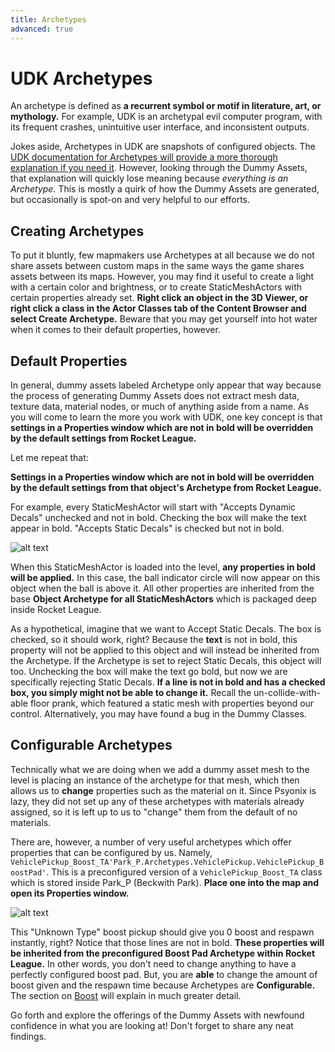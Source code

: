 ```yaml
---
title: Archetypes
advanced: true
---
```

# UDK Archetypes

An archetype is defined as **a recurrent symbol or motif in literature, art, or mythology.** For example, UDK is an archetypal evil computer program, with its frequent crashes, unintuitive user interface, and inconsistent outputs.

Jokes aside, Archetypes in UDK are snapshots of configured objects. The [UDK documentation for Archetypes will provide a more thorough explanation if you need it](https://docs.unrealengine.com/udk/Three/UsingArchetypes.html). However, looking through the Dummy Assets, that explanation will quickly lose meaning because *everything is an Archetype.* This is mostly a quirk of how the Dummy Assets are generated, but occasionally is spot-on and very helpful to our efforts.

## Creating Archetypes

To put it bluntly, few mapmakers use Archetypes at all because we do not share assets between custom maps in the same ways the game shares assets between its maps. However, you may find it useful to create a light with a certain color and brightness, or to create StaticMeshActors with certain properties already set. **Right click an object in the 3D Viewer, or right click a class in the Actor Classes tab of the Content Browser and select Create Archetype.** Beware that you may get yourself into hot water when it comes to their default properties, however.

## Default Properties

In general, dummy assets labeled Archetype only appear that way because the process of generating Dummy Assets does not extract mesh data, texture data, material nodes, or much of anything aside from a name. As you will come to learn the more you work with UDK, one key concept is that **settings in a Properties window which are not in bold will be overridden by the default settings from Rocket League.**

Let me repeat that:

**Settings in a Properties window which are not in bold will be overridden by the default settings from that object's Archetype from Rocket League.**

For example, every StaticMeshActor will start with "Accepts Dynamic Decals" unchecked and not in bold. Checking the box will make the text appear in bold. "Accepts Static Decals" is checked but not in bold.

![alt text](/images/UDK/advanced/archetypes_defaultproperties.png "I accept")

When this StaticMeshActor is loaded into the level, **any properties in bold will be applied.** In this case, the ball indicator circle will now appear on this object when the ball is above it. All other properties are inherited from the base **Object Archetype for all StaticMeshActors** which is packaged deep inside Rocket League.

As a hypothetical, imagine that we want to Accept Static Decals. The box is checked, so it should work, right? Because the **text** is not in bold, this property will not be applied to this object and will instead be inherited from the Archetype. If the Archetype is set to reject Static Decals, this object will too. Unchecking the box will make the text go bold, but now we are specifically rejecting Static Decals. **If a line is not in bold and has a checked box, you simply might not be able to change it.** Recall the un-collide-with-able floor prank, which featured a static mesh with properties beyond our control. Alternatively, you may have found a bug in the Dummy Classes.

## Configurable Archetypes

Technically what we are doing when we add a dummy asset mesh to the level is placing an instance of the archetype for that mesh, which then allows us to **change** properties such as the material on it. Since Psyonix is lazy, they did not set up any of these archetypes with materials already assigned, so it is left up to us to "change" them from the default of no materials.

There are, however, a number of very useful archetypes which offer properties that can be configured by us. Namely, `VehiclePickup_Boost_TA'Park_P.Archetypes.VehiclePickup.VehiclePickup_BoostPad'`. This is a preconfigured version of a `VehiclePickup_Boost_TA` class which is stored inside Park_P (Beckwith Park). **Place one into the map and open its Properties window.**

![alt text](/images/UDK/advanced/archetypes_vehiclepickup.png "Sensible Nonsense")

This "Unknown Type" boost pickup should give you 0 boost and respawn instantly, right? Notice that those lines are not in bold. **These properties will be inherited from the preconfigured Boost Pad Archetype within Rocket League.** In other words, you don't need to change anything to have a perfectly configured boost pad. But, you are **able** to change the amount of boost given and the respawn time because Archetypes are **Configurable.** The section on [Boost](boost.md) will explain in much greater detail.

Go forth and explore the offerings of the Dummy Assets with newfound confidence in what you are looking at! Don't forget to share any neat findings.
